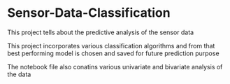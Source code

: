 # Sensor-Data-Classification

This project tells about the predictive analysis of the sensor data 

This project incorporates various classification algorithms and from that best performing model is chosen and saved for future prediction purpose

The notebook file also conatins various univariate and bivariate analysis of the data
